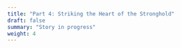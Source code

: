 ```yaml
---
title: "Part 4: Striking the Heart of the Stronghold"
draft: false
summary: "Story in progress"
weight: 4
---
```

